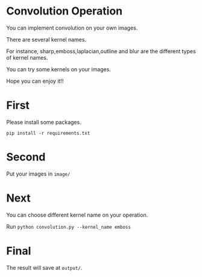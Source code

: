 # Convolution Operation
You can implement convolution on your own images.

There are several kernel names. 

For instance, sharp,emboss,laplacian,outline and blur are the different types of kernel names.

You can try some kernels on your images.

Hope you can enjoy it!!
# First
Please install some packages.

```
pip install -r requirements.txt
```
# Second
Put your images in ```image/```

# Next
You can choose different kernel name on your operation.

Run ```python convolution.py --kernel_name emboss```

# Final
The result will save at ```output/```.
